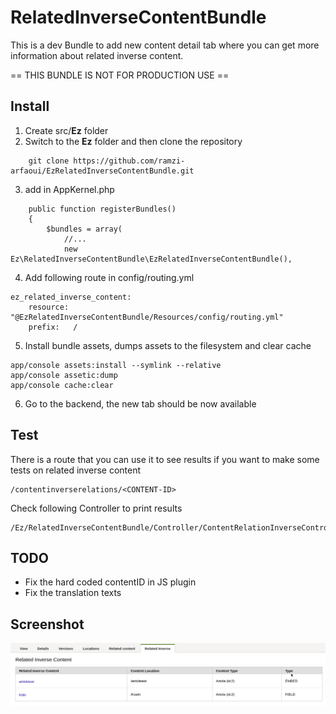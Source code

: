 # RelatedInverseContentBundle
This is a dev Bundle to add new content detail tab where you can get more information about related inverse content.

== THIS BUNDLE IS NOT FOR PRODUCTION USE ==

## Install

1. Create src/**Ez** folder
2. Switch to the **Ez** folder and then clone the repository
```
    git clone https://github.com/ramzi-arfaoui/EzRelatedInverseContentBundle.git
```
3. add in AppKernel.php

```
    public function registerBundles()
    {
        $bundles = array(
            //...
            new Ez\RelatedInverseContentBundle\EzRelatedInverseContentBundle(),

```

4. Add following route in config/routing.yml
```
ez_related_inverse_content:
    resource: "@EzRelatedInverseContentBundle/Resources/config/routing.yml"
    prefix:   /
```
5. Install bundle assets, dumps  assets to the filesystem and clear cache
```
app/console assets:install --symlink --relative
app/console assetic:dump
app/console cache:clear
```
6. Go to the backend, the new tab should be now available

## Test
There is a route that you can use it to see results if you want to make some tests on related inverse content 

```
/contentinverserelations/<CONTENT-ID>
```
Check following Controller to print results
```
/Ez/RelatedInverseContentBundle/Controller/ContentRelationInverseController.php
```
## TODO

- Fix the hard coded contentID in JS plugin
- Fix the translation texts

## Screenshot

<img src="Resources/doc/relatedInverseContent.png">
